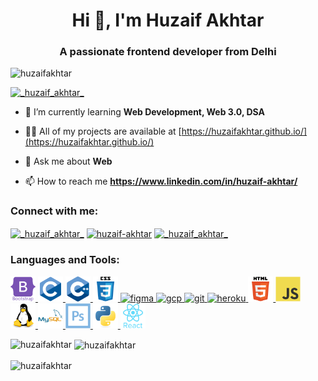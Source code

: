 <h1 align="center">Hi 👋, I'm Huzaif Akhtar</h1>
<h3 align="center">A passionate frontend developer from Delhi</h3>

<p align="left"> <img src="https://komarev.com/ghpvc/?username=huzaifakhtar&label=Profile%20views&color=0e75b6&style=flat" alt="huzaifakhtar" /> </p>

<p align="left"> <a href="https://twitter.com/_huzaif_akhtar_" target="blank"><img src="https://img.shields.io/twitter/follow/_huzaif_akhtar_?logo=twitter&style=for-the-badge" alt="_huzaif_akhtar_" /></a> </p>

- 🌱 I’m currently learning **Web Development, Web 3.0, DSA**

- 👨‍💻 All of my projects are available at [https://huzaifakhtar.github.io/](https://huzaifakhtar.github.io/)

- 💬 Ask me about **Web**

- 📫 How to reach me **https://www.linkedin.com/in/huzaif-akhtar/**

<h3 align="left">Connect with me:</h3>
<p align="left">
<a href="https://twitter.com/_huzaif_akhtar_" target="blank"><img align="center" src="https://raw.githubusercontent.com/rahuldkjain/github-profile-readme-generator/master/src/images/icons/Social/twitter.svg" alt="_huzaif_akhtar_" height="30" width="40" /></a>
<a href="https://linkedin.com/in/huzaif-akhtar" target="blank"><img align="center" src="https://raw.githubusercontent.com/rahuldkjain/github-profile-readme-generator/master/src/images/icons/Social/linked-in-alt.svg" alt="huzaif-akhtar" height="30" width="40" /></a>
<a href="https://instagram.com/_huzaif_akhtar_" target="blank"><img align="center" src="https://raw.githubusercontent.com/rahuldkjain/github-profile-readme-generator/master/src/images/icons/Social/instagram.svg" alt="_huzaif_akhtar_" height="30" width="40" /></a>
</p>

<h3 align="left">Languages and Tools:</h3>
<p align="left"> <a href="https://getbootstrap.com" target="_blank" rel="noreferrer"> <img src="https://raw.githubusercontent.com/devicons/devicon/master/icons/bootstrap/bootstrap-plain-wordmark.svg" alt="bootstrap" width="40" height="40"/> </a> <a href="https://www.cprogramming.com/" target="_blank" rel="noreferrer"> <img src="https://raw.githubusercontent.com/devicons/devicon/master/icons/c/c-original.svg" alt="c" width="40" height="40"/> </a> <a href="https://www.w3schools.com/cpp/" target="_blank" rel="noreferrer"> <img src="https://raw.githubusercontent.com/devicons/devicon/master/icons/cplusplus/cplusplus-original.svg" alt="cplusplus" width="40" height="40"/> </a> <a href="https://www.w3schools.com/css/" target="_blank" rel="noreferrer"> <img src="https://raw.githubusercontent.com/devicons/devicon/master/icons/css3/css3-original-wordmark.svg" alt="css3" width="40" height="40"/> </a> <a href="https://www.figma.com/" target="_blank" rel="noreferrer"> <img src="https://www.vectorlogo.zone/logos/figma/figma-icon.svg" alt="figma" width="40" height="40"/> </a> <a href="https://cloud.google.com" target="_blank" rel="noreferrer"> <img src="https://www.vectorlogo.zone/logos/google_cloud/google_cloud-icon.svg" alt="gcp" width="40" height="40"/> </a> <a href="https://git-scm.com/" target="_blank" rel="noreferrer"> <img src="https://www.vectorlogo.zone/logos/git-scm/git-scm-icon.svg" alt="git" width="40" height="40"/> </a> <a href="https://heroku.com" target="_blank" rel="noreferrer"> <img src="https://www.vectorlogo.zone/logos/heroku/heroku-icon.svg" alt="heroku" width="40" height="40"/> </a> <a href="https://www.w3.org/html/" target="_blank" rel="noreferrer"> <img src="https://raw.githubusercontent.com/devicons/devicon/master/icons/html5/html5-original-wordmark.svg" alt="html5" width="40" height="40"/> </a> <a href="https://developer.mozilla.org/en-US/docs/Web/JavaScript" target="_blank" rel="noreferrer"> <img src="https://raw.githubusercontent.com/devicons/devicon/master/icons/javascript/javascript-original.svg" alt="javascript" width="40" height="40"/> </a> <a href="https://www.linux.org/" target="_blank" rel="noreferrer"> <img src="https://raw.githubusercontent.com/devicons/devicon/master/icons/linux/linux-original.svg" alt="linux" width="40" height="40"/> </a> <a href="https://www.mysql.com/" target="_blank" rel="noreferrer"> <img src="https://raw.githubusercontent.com/devicons/devicon/master/icons/mysql/mysql-original-wordmark.svg" alt="mysql" width="40" height="40"/> </a> <a href="https://www.photoshop.com/en" target="_blank" rel="noreferrer"> <img src="https://raw.githubusercontent.com/devicons/devicon/master/icons/photoshop/photoshop-line.svg" alt="photoshop" width="40" height="40"/> </a> <a href="https://www.python.org" target="_blank" rel="noreferrer"> <img src="https://raw.githubusercontent.com/devicons/devicon/master/icons/python/python-original.svg" alt="python" width="40" height="40"/> </a> <a href="https://reactjs.org/" target="_blank" rel="noreferrer"> <img src="https://raw.githubusercontent.com/devicons/devicon/master/icons/react/react-original-wordmark.svg" alt="react" width="40" height="40"/> </a> </p>

<p><img align="left" src="https://github-readme-stats.vercel.app/api/top-langs?username=huzaifakhtar&show_icons=true&locale=en&layout=compact" alt="huzaifakhtar" /></p>

<p>&nbsp;<img align="center" src="https://github-readme-stats.vercel.app/api?username=huzaifakhtar&show_icons=true&locale=en" alt="huzaifakhtar" /></p>

<p><img align="center" src="https://github-readme-streak-stats.herokuapp.com/?user=huzaifakhtar&" alt="huzaifakhtar" /></p>
